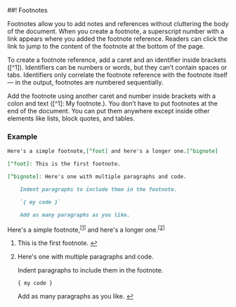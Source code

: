 ##! Footnotes

Footnotes allow you to add notes and references without cluttering the body of the document. When you create a footnote, a superscript number with a link appears where you added the footnote reference. Readers can click the link to jump to the content of the footnote at the bottom of the page.

To create a footnote reference, add a caret and an identifier inside brackets (\[\^1]). Identifiers can be numbers or words, but they can’t contain spaces or tabs. Identifiers only correlate the footnote reference with the footnote itself — in the output, footnotes are numbered sequentially.

Add the footnote using another caret and number inside brackets with a colon and text (\[\^1\]\: My footnote.). You don’t have to put footnotes at the end of the document. You can put them anywhere except inside other elements like lists, block quotes, and tables.

### Example

```md
Here's a simple footnote,[^foot] and here's a longer one.[^bignote]

[^foot]: This is the first footnote.

[^bignote]: Here's one with multiple paragraphs and code.

    Indent paragraphs to include them in the footnote.

    `{ my code }`

    Add as many paragraphs as you like.
```

Here's a simple footnote,<sup><a class="md-link" href="#fn:foot">\[1\]</a></sup> and here's a longer one.<sup><a class="md-link" href="#fn:bignote">\[2\]</a></sup>

<section class="md-footnotes">
    <ol class="md-fnlist" dit="auto">
        <li id="fn:foot" class="md-fnitem">
            <p class="md-paragraph">
                This is the first footnote. <a class="md-revfn" href="#fnref:foot">↩</a>
            </p>
        </li>
        <li id="fn:bignote" class="md-fnitem">
            <p class="md-paragraph">Here's one with multiple paragraphs and code.</p>
            <p class="md-paragraph">Indent paragraphs to include them in the footnote.</p>
            <p class="md-paragraph">
                <code class="md-codespan">{ my code }</code>
            </p>
            <p class="md-paragraph">Add as many paragraphs as you like. <a class="md-revfn" href="#fnref:bignote">↩</a></p>
        </li>
    </ol>
</section>
